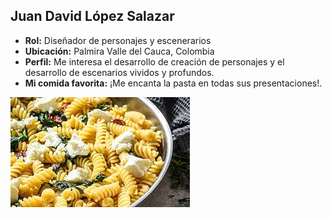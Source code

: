 ## Juan David López Salazar
- **Rol:** Diseñador de personajes y escenerarios
- **Ubicación:** Palmira Valle del Cauca, Colombia
- **Perfil:** Me interesa el desarrollo de creación de personajes y el desarrollo de escenarios vividos y profundos.
- **Mi comida favorita:** ¡Me encanta la pasta en todas sus presentaciones!.

![Comida favorita](https://github.com/JuanDavidLopez098/-PV-Gatos-Negros/blob/main/Juan/PASTA.jpg?raw=true)
